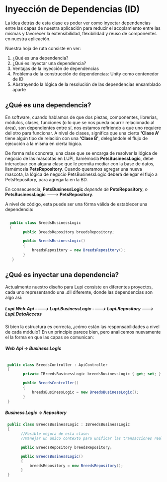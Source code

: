 # Inyección de Dependencias (ID)

La idea detrás de esta clase es poder ver como inyectar dependencias entre las capas de nuestra aplicación para reducir el acoplamiento
entre las mismas y favorecer la extensibilidad, flexibilidad y reuso de componentes en nuestra aplicación.

Nuestra hoja de ruta consiste en ver:

1) ¿Qué es una dependencia?
2) ¿Qué es inyectar una dependencia?
3) Ventajas de la inyección de dependencias
4) Problema de la construcción de dependencias: Unity como contenedor de ID
5) Abstrayendo la lógica de la resolución de las dependencias ensamblado aparte

## ¿Qué es una dependencia?

En software, cuando hablamos de que dos piezas, componentes, librerías, módulos, clases, funciones (o lo que se nos pueda ocurrir relacionado al área), son dependientes entre sí, nos estamos refiriendo a que uno requiere del otro para funcionar. A nivel de clases, significa que una cierta **'Clase A'** tiene algún tipo de relación con una **'Clase B'**, delegándole el flujo de ejecución a la misma en cierta lógica.

De forma más concreta, una clase que se encarga de resolver la lógica de negocio de las mascotas en LUPI, llamémosla **PetsBusinessLogic**, debe interactuar con alguna clase que le permita mediar con la base de datos, llamémosla **PetsRepository**. Cuando queramos agregar una nueva mascota, la lógica de negocio PetsBusinessLogic deberá delegar el flujo a PetsRepository, para agregarla en la BD.

En consecuencia, **PetsBusinessLogic** *depende de* **PetsRepository**, o **PetsBusinessLogic** *--->* **PetsRepository**.

A nivel de código, esta puede ser una fórma válida de establecer una dependencia:

```c#

  public class BreedsBusinessLogic
  {
        public BreedsRepository breedsRepository;

        public BreedsBusinessLogic()
        {
            breedsRepository = new BreedsRepository();
        }
   }
```

## ¿Qué es inyectar una dependencia?

Actualmente nuestro diseño para Lupi consiste en diferentes proyectos, cada uno representando una .dll diferente, donde las dependencias son algo así:

##### Lupi.Web.Api ----> Lupi.BusinessLogic ----> Lupi.Repository ---> Lupi.DataAccess

Si bien la estructura es correcta, ¿cómo están las responsabilidades a nivel de cada módulo? En un principio parece bien, pero analicemos nuevamente el la forma en que las capas se comunican:

##### Web Api -> Business Logic


```c#

 public class BreedsController : ApiController
 {
        private IBreedsBusinessLogic breedsBusinessLogic { get; set; }

        public BreedsController()
        {
            breedsBusinessLogic = new BreedsBusinessLogic();
        }
 }
 ```
 
##### Business Logic -> Repository
 
 ```c#
  public class BreedsBusinessLogic : IBreedsBusinessLogic
  {
        //Posible mejora de esta clase:
        //Manejar un unico contexto para unificar las transacciones realizadas sobre Breeds a partir de una Unit Of Work

        public BreedsRepository breedsRepository;

        public BreedsBusinessLogic()
        {
            breedsRepository = new BreedsRepository();
        }
  }
 ```





